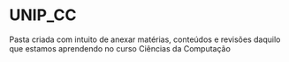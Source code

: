 # UNIP_CC
 Pasta criada com intuito de anexar matérias, conteúdos e revisões daquilo que estamos aprendendo no curso Ciências da Computação
